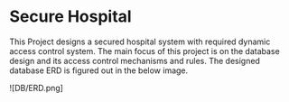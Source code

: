 # Secure Hospital

This Project designs a secured hospital system with required dynamic access control system. The main focus of this project is on the database design and its access control mechanisms and rules. The designed database ERD is figured out in the below image.

![DB/ERD.png]
